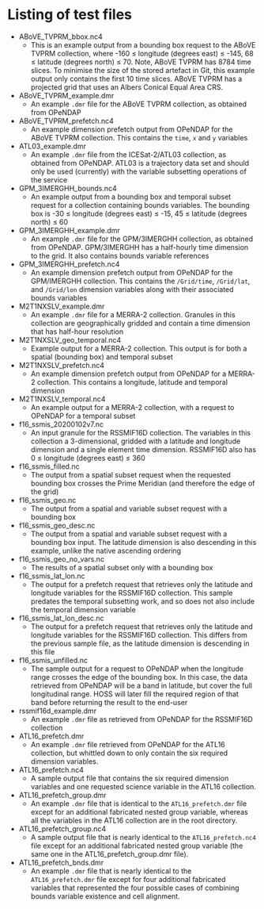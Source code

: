 # Listing of test files

* ABoVE_TVPRM_bbox.nc4
  - This is an example output from a bounding box request to the ABoVE
    TVPRM collection, where -160 ≤ longitude (degrees east) ≤ -145, 68 ≤ latitude
    (degrees north) ≤ 70. Note, ABoVE TVPRM has 8784 time slices. To minimise the
    size of the stored artefact in Git, this example output only contains the first
    10 time slices. ABoVE TVPRM has a projected grid that uses an Albers Conical
    Equal Area CRS.
* ABoVE_TVPRM_example.dmr
  - An example `.dmr` file for the ABoVE TVPRM collection, as obtained from OPeNDAP
* ABoVE_TVPRM_prefetch.nc4
  - An example dimension prefetch output from OPeNDAP for the ABoVE TVPRM collection.
    This contains the `time`, `x` and `y` variables
* ATL03_example.dmr
  - An example `.dmr` file from the ICESat-2/ATL03 collection, as obtained from
    OPeNDAP. ATL03 is a trajectory data set and should only be used (currently)
    with the variable subsetting operations of the service
* GPM_3IMERGHH_bounds.nc4
  - An example output from a bounding box and temporal subset request for
    a collection containing bounds variables. The bounding box is -30 ≤ longitude
    (degrees east) ≤ -15, 45 ≤ latitude (degrees north) ≤ 60
* GPM_3IMERGHH_example.dmr
  - An example `.dmr` file for the GPM/3IMERGHH collection, as obtained from
    OPeNDAP. GPM/3IMERGHH has a half-hourly time dimension to the grid. It also
    contains bounds variable references
* GPM_3IMERGHH_prefetch.nc4
  - An example dimension prefetch output from OPeNDAP for the GPM/IMERGHH
    collection. This contains the `/Grid/time`, `/Grid/lat`, and `/Grid/lon`
    dimension variables along with their associated bounds variables
* M2T1NXSLV_example.dmr
  - An example `.dmr` file for a MERRA-2 collection. Granules in this collection
    are geographically gridded and contain a time dimension that has half-hour
    resolution
* M2T1NXSLV_geo_temporal.nc4
  - Example output for a MERRA-2 collection. This output is for both a spatial
    (bounding box) and temporal subset
* M2T1NXSLV_prefetch.nc4
  - An example dimension prefetch output from OPeNDAP for a MERRA-2 collection.
    This contains a longitude, latitude and temporal dimension
* M2T1NXSLV_temporal.nc4
  - An example output for a MERRA-2 collection, with a request to OPeNDAP for
    a temporal subset
* f16_ssmis_20200102v7.nc
  - An input granule for the RSSMIF16D collection. The variables in this
    collection a 3-dimensional, gridded with a latitude and longitude dimension
    and a single element time dimension. RSSMIF16D also has 0 ≤ longitude
    (degrees east) ≤ 360
* f16_ssmis_filled.nc
  - The output from a spatial subset request when the requested bounding box
    crosses the Prime Meridian (and therefore the edge of the grid)
* f16_ssmis_geo.nc
  - The output from a spatial and variable subset request with a bounding box
* f16_ssmis_geo_desc.nc
  - The output from a spatial and variable subset request with a bounding box
    input. The latitude dimension is also descending in this example, unlike
    the native ascending ordering
* f16_ssmis_geo_no_vars.nc
  - The results of a spatial subset only with a bounding box
* f16_ssmis_lat_lon.nc
  - The output for a prefetch request that retrieves only the latitude and
    longitude variables for the RSSMIF16D collection. This sample predates
    the temporal subsetting work, and so does not also include the temporal
    dimension variable
* f16_ssmis_lat_lon_desc.nc
  - The output for a prefetch request that retrieves only the latitude and
    longitude variables for the RSSMIF16D collection. This differs from the
    previous sample file, as the latitude dimension is descending in this file
* f16_ssmis_unfilled.nc
  - The sample output for a request to OPeNDAP when the longitude range crosses
    the edge of the bounding box. In this case, the data retrieved from OPeNDAP
    will be a band in latitude, but cover the full longitudinal range. HOSS
    will later fill the required region of that band before returning the result
    to the end-user
* rssmif16d_example.dmr
  - An example `.dmr` file as retrieved from OPeNDAP for the RSSMIF16D collection
* ATL16_prefetch.dmr
  - An example `.dmr` file retrieved from OPeNDAP for the ATL16 collection, but whittled
    down to only contain the six required dimension variables.
* ATL16_prefetch.nc4
  - A sample output file that contains the six required dimension variables and one
    requested science variable in the ATL16 collection.
* ATL16_prefetch_group.dmr
  - An example `.dmr` file that is identical to the `ATL16_prefetch.dmr` file
    except for an additional fabricated nested group variable, whereas all the variables in the
    ATL16 collection are in the root directory.
* ATL16_prefetch_group.nc4
  - A sample output file that is nearly identical to the `ATL16_prefetch.nc4` file except
    for an additional fabricated nested group variable (the same one in the
    ATL16_prefetch_group.dmr file).
* ATL16_prefetch_bnds.dmr
  - An example `.dmr` file that is nearly identical to the `ATL16_prefetch.dmr` file
    except for four additional fabricated variables that represented the four
    possible cases of combining bounds variable existence and cell alignment.
